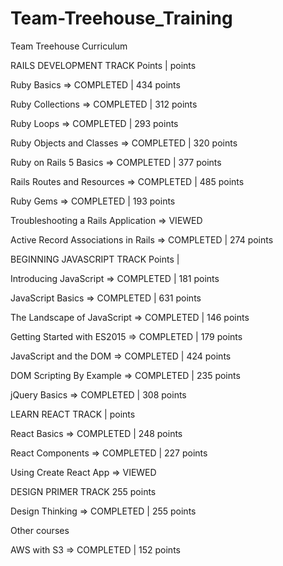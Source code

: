 # Team-Treehouse_Training
Team Treehouse Curriculum

RAILS DEVELOPMENT TRACK
Points |   points

Ruby Basics => COMPLETED | 434 points

Ruby Collections => COMPLETED | 312 points

Ruby Loops => COMPLETED | 293 points

Ruby Objects and Classes => COMPLETED | 320 points

Ruby on Rails 5 Basics => COMPLETED | 377 points                                                                         

Rails Routes and Resources => COMPLETED | 485 points

Ruby Gems => COMPLETED | 193 points

Troubleshooting a Rails Application => VIEWED 

Active Record Associations in Rails => COMPLETED | 274 points

BEGINNING JAVASCRIPT TRACK
Points |

Introducing JavaScript => COMPLETED | 181 points

JavaScript Basics => COMPLETED | 631 points

The Landscape of JavaScript => COMPLETED | 146 points

Getting Started with ES2015 => COMPLETED | 179 points

JavaScript and the DOM => COMPLETED | 424 points

DOM Scripting By Example => COMPLETED | 235 points

jQuery Basics => COMPLETED | 308 points

LEARN REACT TRACK |  points

React Basics => COMPLETED | 248 points

React Components => COMPLETED | 227 points

Using Create React App => VIEWED

DESIGN PRIMER TRACK
255 points

Design Thinking => COMPLETED | 255 points


Other courses 

AWS with S3 => COMPLETED | 152 points
